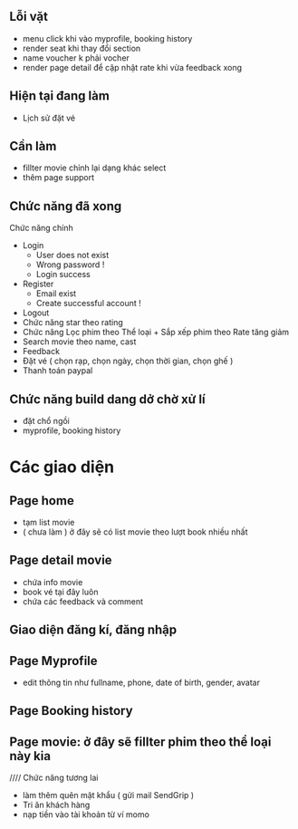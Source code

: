 ## Lỗi vặt

- menu click khi vào myprofile, booking history
- render seat khi thay đổi section
- name voucher k phải vocher
- render page detail để cập nhật rate khi vừa feedback xong

## Hiện tại đang làm

- Lịch sử đặt vé

## Cần làm

- fillter movie chỉnh lại dạng khác select
- thêm page support

## Chức năng đã xong

Chức năng chính

- Login
  - User does not exist
  - Wrong password !
  - Login success
- Register
  - Email exist
  - Create successful account !
- Logout
- Chức năng star theo rating
- Chức năng Lọc phim theo Thể loại + Sắp xếp phim theo Rate tăng giảm
- Search movie theo name, cast
- Feedback
- Đặt vé ( chọn rạp, chọn ngày, chọn thời gian, chọn ghế )
- Thanh toán paypal

## Chức năng build dang dở chờ xử lí

- đặt chổ ngồi
- myprofile, booking history

# Các giao diện

## Page home

- tạm list movie
- ( chưa làm ) ở đây sẽ có list movie theo lượt book nhiều nhất

## Page detail movie

- chứa info movie
- book vé tại đây luôn
- chứa các feedback và comment

## Giao diện đăng kí, đăng nhập

## Page Myprofile

- edit thông tin như fullname, phone, date of birth, gender, avatar

## Page Booking history

## Page movie: ở đây sẽ fillter phim theo thể loại này kia

//// Chức năng tương lai

- làm thêm quên mật khẩu ( gửi mail SendGrip )
- Tri ân khách hàng
- nạp tiền vào tài khoản từ ví momo
